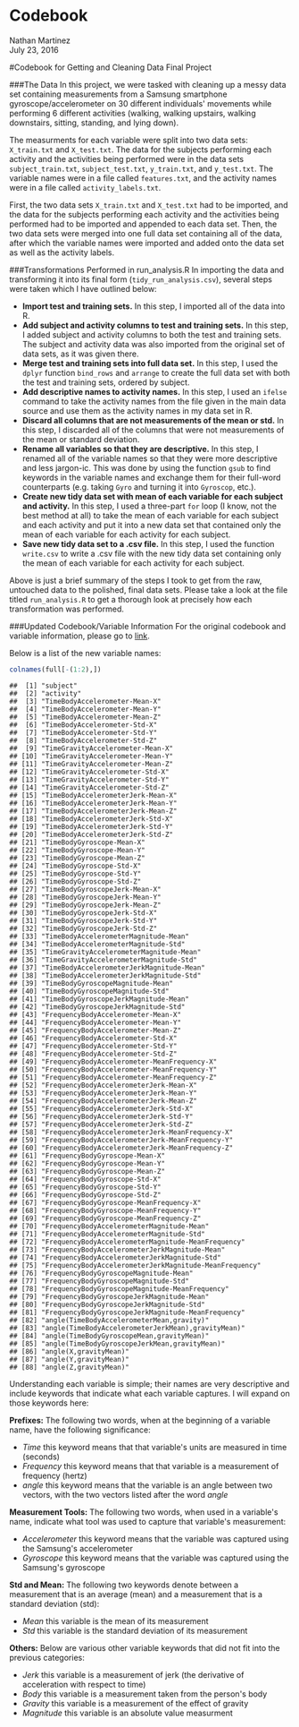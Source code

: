 # Codebook
Nathan Martinez  
July 23, 2016  



#Codebook for Getting and Cleaning Data Final Project

###The Data
In this project, we were tasked with cleaning up a messy data set containing measurements from a Samsung smartphone gyroscope/accelerometer on 30 different individuals' movements while performing 6 different activities (walking, walking upstairs, walking downstairs, sitting, standing, and lying down).

The measurments for each variable were split into two data sets: `X_train.txt` and `X_test.txt`. The data for the subjects performing each activity and the activities being performed were in the data sets `subject_train.txt`, `subject_test.txt`, `y_train.txt`, and `y_test.txt`. The variable names were in a file called `features.txt`, and the activity names were in a file called `activity_labels.txt`.

First, the two data sets `X_train.txt` and `X_test.txt` had to be imported, and the data for the subjects performing each activity and the activities being performed had to be imported and appended to each data set. Then, the two data sets were merged into one full data set containing all of the data, after which the variable names were imported and added onto the data set as well as the activity labels.

###Transformations Performed in run_analysis.R
In importing the data and transforming it into its final form (`tidy_run_analysis.csv`), several steps were taken which I have outlined below:

* **Import test and training sets.** In this step, I imported all of the data into R.
* **Add subject and activity columns to test and training sets.** In this step, I added subject and activity columns to both the test and training sets. The subject and activity data was also imported from the original set of data sets, as it was given there.
* **Merge test and training sets into full data set.** In this step, I used the `dplyr` function `bind_rows` and `arrange` to create the full data set with both the test and training sets, ordered by subject.
* **Add descriptive names to activity names.** In this step, I used an `ifelse` command to take the activity names from the file given in the main data source and use them as the activity names in my data set in R.
* **Discard all columns that are not measurements of the mean or std.** In this step, I discarded all of the columns that were not measurements of the mean or standard deviation.
* **Rename all variables so that they are descriptive.** In this step, I renamed all of the variable names so that they were more descriptive and less jargon-ic. This was done by using the function `gsub` to find keywords in the variable names and exchange them for their full-word counterparts (e.g. taking `Gyro` and turning it into `Gyroscop`, etc.).
* **Create new tidy data set with mean of each variable for each subject and activity.** In this step, I used a three-part `for` loop (I know, not the best method at all) to take the mean of each variable for each subject and each activity and put it into a new data set that contained only the mean of each variable for each activity for each subject.
* **Save new tidy data set to a .csv file.** In this step, I used the function `write.csv` to write a .csv file with the new tidy data set containing only the mean of each variable for each activity for each subject.

Above is just a brief summary of the steps I took to get from the raw, untouched data to the polished, final data sets. Please take a look at the file titled `run_analysis.R` to get a thorough look at precisely how each transformation was performed.

###Updated Codebook/Variable Information
For the original codebook and variable information, please go to  [link](http://archive.ics.uci.edu/ml/datasets/Human+Activity+Recognition+Using+Smartphones).

Below is a list of the new variable names:


```r
colnames(full[-(1:2),])
```

```
##  [1] "subject"                                              
##  [2] "activity"                                             
##  [3] "TimeBodyAccelerometer-Mean-X"                         
##  [4] "TimeBodyAccelerometer-Mean-Y"                         
##  [5] "TimeBodyAccelerometer-Mean-Z"                         
##  [6] "TimeBodyAccelerometer-Std-X"                          
##  [7] "TimeBodyAccelerometer-Std-Y"                          
##  [8] "TimeBodyAccelerometer-Std-Z"                          
##  [9] "TimeGravityAccelerometer-Mean-X"                      
## [10] "TimeGravityAccelerometer-Mean-Y"                      
## [11] "TimeGravityAccelerometer-Mean-Z"                      
## [12] "TimeGravityAccelerometer-Std-X"                       
## [13] "TimeGravityAccelerometer-Std-Y"                       
## [14] "TimeGravityAccelerometer-Std-Z"                       
## [15] "TimeBodyAccelerometerJerk-Mean-X"                     
## [16] "TimeBodyAccelerometerJerk-Mean-Y"                     
## [17] "TimeBodyAccelerometerJerk-Mean-Z"                     
## [18] "TimeBodyAccelerometerJerk-Std-X"                      
## [19] "TimeBodyAccelerometerJerk-Std-Y"                      
## [20] "TimeBodyAccelerometerJerk-Std-Z"                      
## [21] "TimeBodyGyroscope-Mean-X"                             
## [22] "TimeBodyGyroscope-Mean-Y"                             
## [23] "TimeBodyGyroscope-Mean-Z"                             
## [24] "TimeBodyGyroscope-Std-X"                              
## [25] "TimeBodyGyroscope-Std-Y"                              
## [26] "TimeBodyGyroscope-Std-Z"                              
## [27] "TimeBodyGyroscopeJerk-Mean-X"                         
## [28] "TimeBodyGyroscopeJerk-Mean-Y"                         
## [29] "TimeBodyGyroscopeJerk-Mean-Z"                         
## [30] "TimeBodyGyroscopeJerk-Std-X"                          
## [31] "TimeBodyGyroscopeJerk-Std-Y"                          
## [32] "TimeBodyGyroscopeJerk-Std-Z"                          
## [33] "TimeBodyAccelerometerMagnitude-Mean"                  
## [34] "TimeBodyAccelerometerMagnitude-Std"                   
## [35] "TimeGravityAccelerometerMagnitude-Mean"               
## [36] "TimeGravityAccelerometerMagnitude-Std"                
## [37] "TimeBodyAccelerometerJerkMagnitude-Mean"              
## [38] "TimeBodyAccelerometerJerkMagnitude-Std"               
## [39] "TimeBodyGyroscopeMagnitude-Mean"                      
## [40] "TimeBodyGyroscopeMagnitude-Std"                       
## [41] "TimeBodyGyroscopeJerkMagnitude-Mean"                  
## [42] "TimeBodyGyroscopeJerkMagnitude-Std"                   
## [43] "FrequencyBodyAccelerometer-Mean-X"                    
## [44] "FrequencyBodyAccelerometer-Mean-Y"                    
## [45] "FrequencyBodyAccelerometer-Mean-Z"                    
## [46] "FrequencyBodyAccelerometer-Std-X"                     
## [47] "FrequencyBodyAccelerometer-Std-Y"                     
## [48] "FrequencyBodyAccelerometer-Std-Z"                     
## [49] "FrequencyBodyAccelerometer-MeanFrequency-X"           
## [50] "FrequencyBodyAccelerometer-MeanFrequency-Y"           
## [51] "FrequencyBodyAccelerometer-MeanFrequency-Z"           
## [52] "FrequencyBodyAccelerometerJerk-Mean-X"                
## [53] "FrequencyBodyAccelerometerJerk-Mean-Y"                
## [54] "FrequencyBodyAccelerometerJerk-Mean-Z"                
## [55] "FrequencyBodyAccelerometerJerk-Std-X"                 
## [56] "FrequencyBodyAccelerometerJerk-Std-Y"                 
## [57] "FrequencyBodyAccelerometerJerk-Std-Z"                 
## [58] "FrequencyBodyAccelerometerJerk-MeanFrequency-X"       
## [59] "FrequencyBodyAccelerometerJerk-MeanFrequency-Y"       
## [60] "FrequencyBodyAccelerometerJerk-MeanFrequency-Z"       
## [61] "FrequencyBodyGyroscope-Mean-X"                        
## [62] "FrequencyBodyGyroscope-Mean-Y"                        
## [63] "FrequencyBodyGyroscope-Mean-Z"                        
## [64] "FrequencyBodyGyroscope-Std-X"                         
## [65] "FrequencyBodyGyroscope-Std-Y"                         
## [66] "FrequencyBodyGyroscope-Std-Z"                         
## [67] "FrequencyBodyGyroscope-MeanFrequency-X"               
## [68] "FrequencyBodyGyroscope-MeanFrequency-Y"               
## [69] "FrequencyBodyGyroscope-MeanFrequency-Z"               
## [70] "FrequencyBodyAccelerometerMagnitude-Mean"             
## [71] "FrequencyBodyAccelerometerMagnitude-Std"              
## [72] "FrequencyBodyAccelerometerMagnitude-MeanFrequency"    
## [73] "FrequencyBodyAccelerometerJerkMagnitude-Mean"         
## [74] "FrequencyBodyAccelerometerJerkMagnitude-Std"          
## [75] "FrequencyBodyAccelerometerJerkMagnitude-MeanFrequency"
## [76] "FrequencyBodyGyroscopeMagnitude-Mean"                 
## [77] "FrequencyBodyGyroscopeMagnitude-Std"                  
## [78] "FrequencyBodyGyroscopeMagnitude-MeanFrequency"        
## [79] "FrequencyBodyGyroscopeJerkMagnitude-Mean"             
## [80] "FrequencyBodyGyroscopeJerkMagnitude-Std"              
## [81] "FrequencyBodyGyroscopeJerkMagnitude-MeanFrequency"    
## [82] "angle(TimeBodyAccelerometerMean,gravity)"             
## [83] "angle(TimeBodyAccelerometerJerkMean),gravityMean)"    
## [84] "angle(TimeBodyGyroscopeMean,gravityMean)"             
## [85] "angle(TimeBodyGyroscopeJerkMean,gravityMean)"         
## [86] "angle(X,gravityMean)"                                 
## [87] "angle(Y,gravityMean)"                                 
## [88] "angle(Z,gravityMean)"
```

Understanding each variable is simple; their names are very descriptive and include keywords that indicate what each variable captures. I will expand on those keywords here:

**Prefixes:**
The following two words, when at the beginning of a variable name, have the following significance:

* *Time* this keyword means that that variable's units are measured in time (seconds)
* *Frequency* this keyword means that that variable is a measurement of frequency (hertz)
* *angle* this keyword means that the variable is an angle between two vectors, with the two vectors listed after the word *angle*

**Measurement Tools:**
The following two words, when used in a variable's name, indicate what tool was used to capture that variable's measurement:

* *Accelerometer* this keyword means that the variable was captured using the Samsung's accelerometer
* *Gyroscope* this keyword means that the variable was captured using the Samsung's gyroscope

**Std and Mean:**
The following two keywords denote between a measurement that is an average (mean) and a measurement that is a standard deviation (std):

* *Mean* this variable is the mean of its measurement
* *Std* this variable is the standard deviation of its measurement

**Others:**
Below are various other variable keywords that did not fit into the previous categories:

* *Jerk* this variable is a measurement of jerk (the derivative of acceleration with respect to time)
* *Body* this variable is a measurement taken from the person's body
* *Gravity* this variable is a measurement of the effect of gravity
* *Magnitude* this variable is an absolute value measurment
